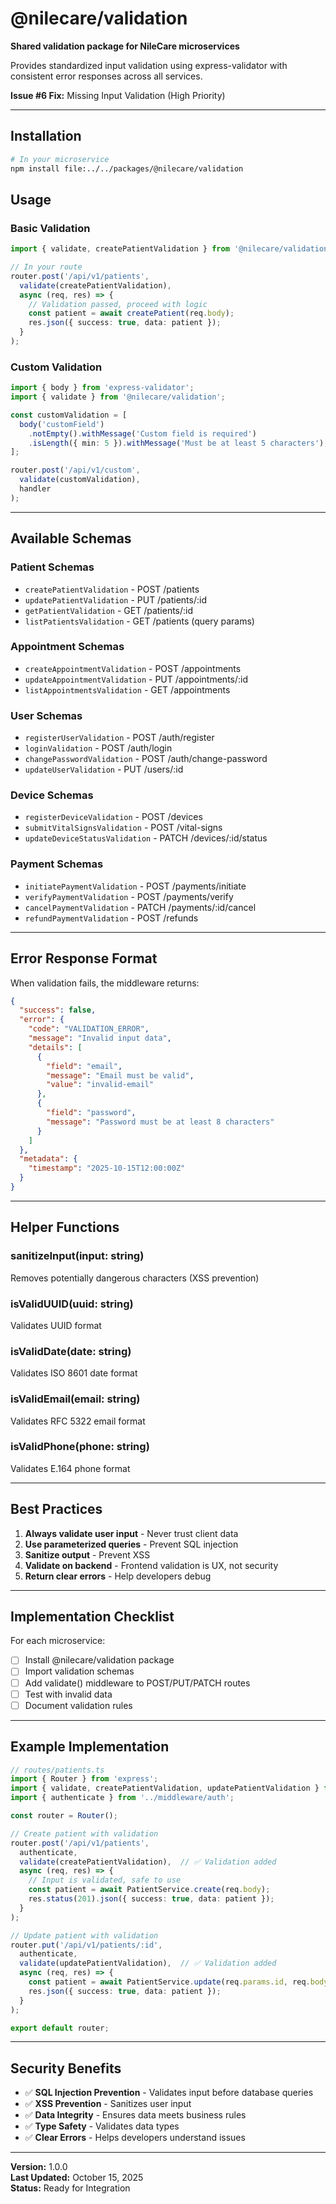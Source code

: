 # @nilecare/validation

**Shared validation package for NileCare microservices**

Provides standardized input validation using express-validator with consistent error responses across all services.

**Issue #6 Fix:** Missing Input Validation (High Priority)

---

## Installation

```bash
# In your microservice
npm install file:../../packages/@nilecare/validation
```

## Usage

### Basic Validation

```typescript
import { validate, createPatientValidation } from '@nilecare/validation';

// In your route
router.post('/api/v1/patients', 
  validate(createPatientValidation),
  async (req, res) => {
    // Validation passed, proceed with logic
    const patient = await createPatient(req.body);
    res.json({ success: true, data: patient });
  }
);
```

### Custom Validation

```typescript
import { body } from 'express-validator';
import { validate } from '@nilecare/validation';

const customValidation = [
  body('customField')
    .notEmpty().withMessage('Custom field is required')
    .isLength({ min: 5 }).withMessage('Must be at least 5 characters'),
];

router.post('/api/v1/custom',
  validate(customValidation),
  handler
);
```

---

## Available Schemas

### Patient Schemas
- `createPatientValidation` - POST /patients
- `updatePatientValidation` - PUT /patients/:id
- `getPatientValidation` - GET /patients/:id
- `listPatientsValidation` - GET /patients (query params)

### Appointment Schemas
- `createAppointmentValidation` - POST /appointments
- `updateAppointmentValidation` - PUT /appointments/:id
- `listAppointmentsValidation` - GET /appointments

### User Schemas
- `registerUserValidation` - POST /auth/register
- `loginValidation` - POST /auth/login
- `changePasswordValidation` - POST /auth/change-password
- `updateUserValidation` - PUT /users/:id

### Device Schemas
- `registerDeviceValidation` - POST /devices
- `submitVitalSignsValidation` - POST /vital-signs
- `updateDeviceStatusValidation` - PATCH /devices/:id/status

### Payment Schemas
- `initiatePaymentValidation` - POST /payments/initiate
- `verifyPaymentValidation` - POST /payments/verify
- `cancelPaymentValidation` - PATCH /payments/:id/cancel
- `refundPaymentValidation` - POST /refunds

---

## Error Response Format

When validation fails, the middleware returns:

```json
{
  "success": false,
  "error": {
    "code": "VALIDATION_ERROR",
    "message": "Invalid input data",
    "details": [
      {
        "field": "email",
        "message": "Email must be valid",
        "value": "invalid-email"
      },
      {
        "field": "password",
        "message": "Password must be at least 8 characters"
      }
    ]
  },
  "metadata": {
    "timestamp": "2025-10-15T12:00:00Z"
  }
}
```

---

## Helper Functions

### sanitizeInput(input: string)
Removes potentially dangerous characters (XSS prevention)

### isValidUUID(uuid: string)
Validates UUID format

### isValidDate(date: string)
Validates ISO 8601 date format

### isValidEmail(email: string)
Validates RFC 5322 email format

### isValidPhone(phone: string)
Validates E.164 phone format

---

## Best Practices

1. **Always validate user input** - Never trust client data
2. **Use parameterized queries** - Prevent SQL injection
3. **Sanitize output** - Prevent XSS
4. **Validate on backend** - Frontend validation is UX, not security
5. **Return clear errors** - Help developers debug

---

## Implementation Checklist

For each microservice:

- [ ] Install @nilecare/validation package
- [ ] Import validation schemas
- [ ] Add validate() middleware to POST/PUT/PATCH routes
- [ ] Test with invalid data
- [ ] Document validation rules

---

## Example Implementation

```typescript
// routes/patients.ts
import { Router } from 'express';
import { validate, createPatientValidation, updatePatientValidation } from '@nilecare/validation';
import { authenticate } from '../middleware/auth';

const router = Router();

// Create patient with validation
router.post('/api/v1/patients',
  authenticate,
  validate(createPatientValidation),  // ✅ Validation added
  async (req, res) => {
    // Input is validated, safe to use
    const patient = await PatientService.create(req.body);
    res.status(201).json({ success: true, data: patient });
  }
);

// Update patient with validation
router.put('/api/v1/patients/:id',
  authenticate,
  validate(updatePatientValidation),  // ✅ Validation added
  async (req, res) => {
    const patient = await PatientService.update(req.params.id, req.body);
    res.json({ success: true, data: patient });
  }
);

export default router;
```

---

## Security Benefits

- ✅ **SQL Injection Prevention** - Validates input before database queries
- ✅ **XSS Prevention** - Sanitizes user input
- ✅ **Data Integrity** - Ensures data meets business rules
- ✅ **Type Safety** - Validates data types
- ✅ **Clear Errors** - Helps developers understand issues

---

**Version:** 1.0.0  
**Last Updated:** October 15, 2025  
**Status:** Ready for Integration

